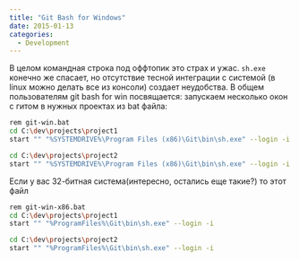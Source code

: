 ```yaml
---
title: "Git Bash for Windows"
date: 2015-01-13
categories:
  - Development
---
```


В целом командная строка под оффтопик это страх и ужас. `sh.exe` конечно же спасает, но отсутствие тесной интеграции с системой (в linux можно делать все из консоли) создает неудобства. В общем пользователям git bash for win посвящается: запускаем несколько окон с гитом в нужных проектах из bat файла:

```bash
rem git-win.bat
cd C:\dev\projects\project1
start "" "%SYSTEMDRIVE%\Program Files (x86)\Git\bin\sh.exe" --login -i

cd C:\dev\projects\project2
start "" "%SYSTEMDRIVE%\Program Files (x86)\Git\bin\sh.exe" --login -i
```

Если у вас 32-битная система(интересно, остались еще такие?) то этот файл

```bash
rem git-win-x86.bat
cd C:\dev\projects\project1
start "" "%ProgramFiles%\Git\bin\sh.exe" --login -i

cd C:\dev\projects\project2
start "" "%ProgramFiles%\Git\bin\sh.exe" --login -i
```
